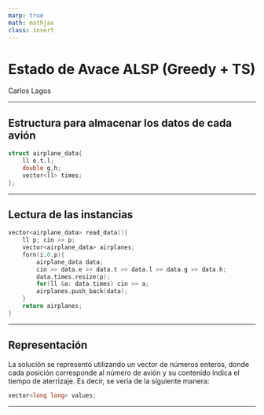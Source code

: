 ```yaml
---
marp: true
math: mathjax
class: invert
---
```


# Estado de Avace ALSP (Greedy + TS)
Carlos Lagos

---
## Estructura para almacenar los datos de cada avión
```c++
struct airplane_data{
    ll e,t,l;
    double g,h;
    vector<ll> times;
};
```
---

## Lectura de las instancias
```c++
vector<airplane_data> read_data(){
    ll p; cin >> p;
    vector<airplane_data> airplanes;
    forn(i,0,p){
        airplane_data data;
        cin >> data.e >> data.t >> data.l >> data.g >> data.h;
        data.times.resize(p);
        for(ll &a: data.times) cin >> a;
        airplanes.push_back(data);
    }
    return airplanes;
}
```

---

## Representación
La solución se representó utilizando un vector de números enteros, donde cada posición corresponde al número de avión y su contenido indica el tiempo de aterrizaje.
Es decir, se vería de la siguiente manera:
```c++
vector<long long> values;
```

---


